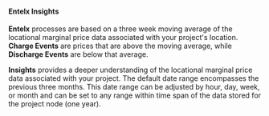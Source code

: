 #### Entelx Insights

**Entelx** processes are based on a three week moving average of the locational marginal price data associated with your project's location.  **Charge Events** are prices that are above the moving average, while **Discharge Events** are below that average.  

**Insights** provides a deeper understanding of the locational marginal price data associated with your project.  The default date range encompasses the previous three months.  This date range can be adjusted by hour, day, week, or month and can be set to any range within time span of the data stored for the project node (one year).  
